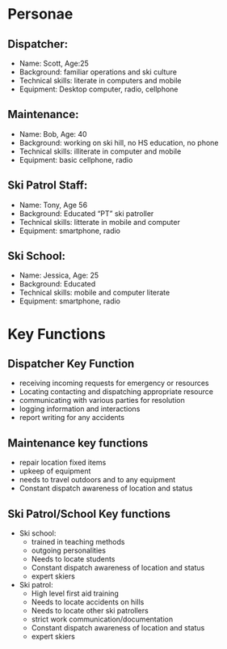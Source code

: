 # Personae
## Dispatcher:
* Name: Scott, Age:25
* Background: familiar operations and ski culture
* Technical skills: literate in computers and mobile
* Equipment: Desktop computer, radio, cellphone
## Maintenance:
* Name: Bob, Age: 40
* Background: working on ski hill, no HS education, no phone
* Technical skills: illiterate in computer and mobile
* Equipment: basic cellphone, radio
## Ski Patrol Staff:
* Name: Tony, Age 56
* Background: Educated “PT” ski patroller
* Technical skills: litterate in mobile and computer
* Equipment: smartphone, radio
## Ski School:
* Name: Jessica, Age: 25
* Background: Educated
* Technical skills: mobile and computer literate
* Equipment: smartphone, radio
# Key Functions
## Dispatcher Key Function
* receiving incoming requests for emergency or resources
* Locating contacting and dispatching appropriate resource
* communicating with various parties for resolution
* logging information and interactions
* report writing for any accidents
## Maintenance key functions
* repair location fixed items
* upkeep of equipment
* needs to travel outdoors and to any equipment
* Constant dispatch awareness of location and status
## Ski Patrol/School Key functions
* Ski school:
  * trained in teaching methods
  * outgoing personalities
  * Needs to locate students
  * Constant dispatch awareness of location and status
  * expert skiers
* Ski patrol:
  * High level first aid training
  * Needs to locate accidents on hills
  * Needs to locate other ski patrollers
  * strict work communication/documentation
  * Constant dispatch awareness of location and status
  * expert skiers